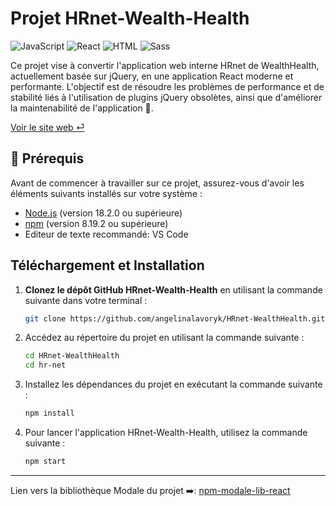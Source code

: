 # Projet HRnet-Wealth-Health
![JavaScript](https://img.shields.io/badge/JavaScript-F7DF1E?style=for-the-badge&logo=javascript&logoColor=black)
![React](https://img.shields.io/badge/React-20232A?style=for-the-badge&logo=react&logoColor=61DAFB)
![HTML](https://img.shields.io/badge/HTML5-E34F26?style=for-the-badge&logo=html5&logoColor=white)
![Sass](https://img.shields.io/badge/Sass-CC6699?style=for-the-badge&logo=sass&logoColor=white)


Ce projet vise à convertir l'application web interne HRnet de WealthHealth, actuellement basée sur jQuery, en une application React moderne et performante. L'objectif est de résoudre les problèmes de performance et de stabilité liés à l'utilisation de plugins jQuery obsolètes, ainsi que d'améliorer la maintenabilité de l'application 🚀.

[Voir le site web ⏎](https://angelinalavoryk.github.io/HRnet-WealthHealth/)


## 🚩 Prérequis

Avant de commencer à travailler sur ce projet, assurez-vous d'avoir les éléments suivants installés sur votre système :

- [Node.js](https://nodejs.org/) (version 18.2.0 ou supérieure)
- [npm](https://www.npmjs.com/) (version 8.19.2 ou supérieure)
- Editeur de texte recommandé: VS Code

##  Téléchargement et Installation

1. **Clonez le dépôt GitHub HRnet-Wealth-Health** en utilisant la commande suivante dans votre terminal :

   ```bash
   git clone https://github.com/angelinalavoryk/HRnet-WealthHealth.git

2. Accédez au répertoire du projet en utilisant la commande suivante :

   ```bash
   cd HRnet-WealthHealth
   cd hr-net

3. Installez les dépendances du projet en exécutant la commande suivante :

   ```bash
   npm install

4. Pour lancer l'application HRnet-Wealth-Health, utilisez la commande suivante :
     ```bash
   npm start

---

Lien vers la bibliothèque Modale du projet ➡️: 
[npm-modale-lib-react](https://www.npmjs.com/package/npm-modale-lib-react?activeTab=readme)


